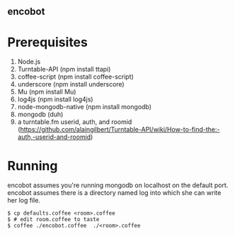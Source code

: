encobot
-------

Prerequisites
=============

1. Node.js
2. Turntable-API (npm install ttapi)
3. coffee-script (npm install coffee-script)
4. underscore (npm install underscore)
5. Mu (npm install Mu)
6. log4js (npm install log4js)
7. node-mongodb-native (npm install mongodb)
8. mongodb (duh)
9. a turntable.fm userid, auth, and roomid (https://github.com/alaingilbert/Turntable-API/wiki/How-to-find-the:-auth,-userid-and-roomid)

Running
=======

encobot assumes you're running mongodb on localhost on the default port.
encobot assumes there is a directory named log into which she can write her log file.

    $ cp defaults.coffee <room>.coffee
    $ # edit room.coffee to taste
    $ coffee ./encobot.coffee  ./<room>.coffee

